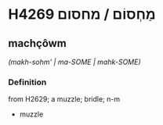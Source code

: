 # H4269 מַחְסוֹם / מחסום

## machçôwm

_(makh-sohm' | ma-SOME | mahk-SOME)_

### Definition

from H2629; a muzzle; bridle; n-m

- muzzle
